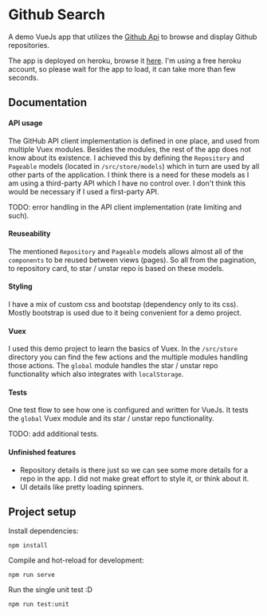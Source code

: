 # Github Search

A demo VueJs app that utilizes the [Github Api](https://docs.github.com/en/free-pro-team@latest/rest) to browse and display Github repositories.

The app is deployed on heroku, browse it [here](https://danny-github-search.herokuapp.com/). I'm using a free heroku account, so please wait for the app to load, it can take more than few seconds.

## Documentation

#### API usage

The GitHub API client implementation is defined in one place, and used from multiple Vuex modules. Besides the modules, the rest of the app does not know about its existence. I achieved this by defining the `Repository` and `Pageable` models (located in `/src/store/models`) which in turn are used by all other parts of the application. I think there is a need for these models as I am using a third-party API which I have no control over. I don't think this would be necessary if I used a first-party API.

TODO: error handling in the API client implementation (rate limiting and such).

#### Reuseability

The mentioned `Repository` and `Pageable` models allows almost all of the `components` to be reused between views (pages). So all from the pagination, to repository card, to star / unstar repo is based on these models.

#### Styling

I have a mix of custom css and bootstap (dependency only to its css). Mostly bootstrap is used due to it being convenient for a demo project.

#### Vuex

I used this demo project to learn the basics of Vuex. In the `/src/store` directory you can find the few actions and the multiple modules handling those actions. The `global` module handles the star / unstar repo functionality which also integrates with `localStorage`.

#### Tests

One test flow to see how one is configured and written for VueJs. It tests the `global` Vuex module and its star / unstar repo functionality.

TODO: add additional tests.

#### Unfinished features

-   Repository details is there just so we can see some more details for a repo in the app. I did not make great effort to style it, or think about it.
-   UI details like pretty loading spinners.

## Project setup

Install dependencies:

```
npm install
```

Compile and hot-reload for development:

```
npm run serve
```

Run the single unit test :D

```
npm run test:unit
```
